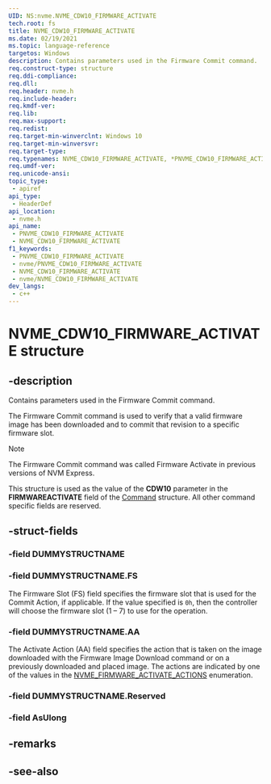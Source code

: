 ```yaml
---
UID: NS:nvme.NVME_CDW10_FIRMWARE_ACTIVATE
tech.root: fs
title: NVME_CDW10_FIRMWARE_ACTIVATE
ms.date: 02/19/2021
ms.topic: language-reference
targetos: Windows
description: Contains parameters used in the Firmware Commit command.
req.construct-type: structure
req.ddi-compliance: 
req.dll: 
req.header: nvme.h
req.include-header: 
req.kmdf-ver: 
req.lib: 
req.max-support: 
req.redist: 
req.target-min-winverclnt: Windows 10
req.target-min-winversvr: 
req.target-type: 
req.typenames: NVME_CDW10_FIRMWARE_ACTIVATE, *PNVME_CDW10_FIRMWARE_ACTIVATE
req.umdf-ver: 
req.unicode-ansi: 
topic_type:
 - apiref
api_type:
 - HeaderDef
api_location:
 - nvme.h
api_name:
 - PNVME_CDW10_FIRMWARE_ACTIVATE
 - NVME_CDW10_FIRMWARE_ACTIVATE
f1_keywords:
 - PNVME_CDW10_FIRMWARE_ACTIVATE
 - nvme/PNVME_CDW10_FIRMWARE_ACTIVATE
 - NVME_CDW10_FIRMWARE_ACTIVATE
 - nvme/NVME_CDW10_FIRMWARE_ACTIVATE
dev_langs:
 - c++
---
```


# NVME_CDW10_FIRMWARE_ACTIVATE structure


## -description

Contains parameters used in the Firmware Commit command.

The Firmware Commit command is used to verify that a valid firmware image has been downloaded and to commit that revision to a specific firmware slot.

> [!NOTE]
> The Firmware Commit command was called Firmware Activate in previous versions of NVM Express.

This structure is used as the value of the **CDW10** parameter in the **FIRMWAREACTIVATE** field of the [Command](ns-nvme-nvme_command.md) structure. All other command specific fields are reserved.

## -struct-fields

### -field DUMMYSTRUCTNAME

### -field DUMMYSTRUCTNAME.FS

The Firmware Slot (FS) field specifies the firmware slot that is used for the Commit Action, if applicable. If the value specified is `0h`, then the controller will choose the firmware slot (1 – 7) to use for the operation.

### -field DUMMYSTRUCTNAME.AA

The Activate Action (AA) field specifies the action that is taken on the image downloaded with the Firmware Image Download command or on a previously downloaded and placed image. The actions are indicated by one of the values in the [NVME_FIRMWARE_ACTIVATE_ACTIONS](ne-nvme-nvme_firmware_activate_actions.md) enumeration.

### -field DUMMYSTRUCTNAME.Reserved

### -field AsUlong

## -remarks

## -see-also

